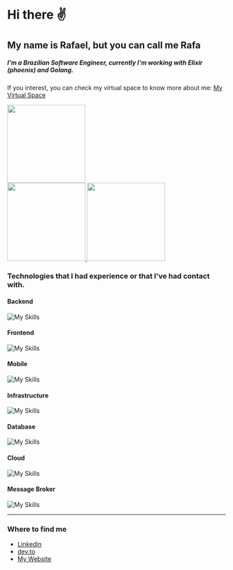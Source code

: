 # Hi there :v:
## My name is Rafael, but you can call me Rafa

##### I'm a Brazilian Software Engineer, currently I'm working with Elixir (phoenix) and Golang.

If you interest, you can check my virtual space to know more about me: [My Virtual Space](https://rafaelhs-tech.com)

<div style="margin: auto;">
  <a href="https://github.com/rafael-hs">
   <img height="180em" src="http://github-profile-summary-cards.vercel.app/api/cards/profile-details?username=rafael-hs&theme=radical"/>
  </a>
</div>
<div>
  <a href="https://github.com/rafael-hs">
   <img height="180em" src="http://github-profile-summary-cards.vercel.app/api/cards/stats?username=rafael-hs&theme=radical"/>
   <img height="180em" src="http://github-profile-summary-cards.vercel.app/api/cards/repos-per-language?username=rafael-hs&theme=radical"/>
  </a>
</div>

### Technologies that I had experience or that I've had contact with.

#### Backend
![My Skills](https://go-skill-icons.vercel.app/api/icons?i=elixir,ts,go,cs,rust,clojure,dotnet,graphql,js,jest,lua,nestjs,nodejs)
#### Frontend
![My Skills](https://go-skill-icons.vercel.app/api/icons?i=js,html,css,sass,angular,babel,bootstrap,js)
#### Mobile
![My Skills](https://go-skill-icons.vercel.app/api/icons?i=dart,flutter,ionic)
#### Infrastructure
![My Skills](https://go-skill-icons.vercel.app/api/icons?i=docker,jenkins,kubernetes,nginx,terraform)
#### Database
![My Skills](https://go-skill-icons.vercel.app/api/icons?i=elasticsearch,postgres,redis,sqlite)
#### Cloud
![My Skills](https://go-skill-icons.vercel.app/api/icons?i=aws,gcp,heroku,azure)
#### Message Broker
![My Skills](https://go-skill-icons.vercel.app/api/icons?i=rabbitmq,kafka)

---

 ### Where to find me
 
 - [Linkedin](https://www.linkedin.com/in/rafael-hs/)
 - [dev.to](https://dev.to/rafahs)
 - [My Website](rafaelhs-tech.com)

